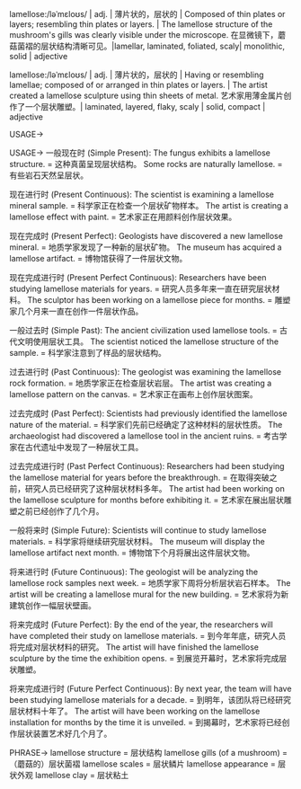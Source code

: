 lamellose:/ləˈmɛloʊs/ | adj. | 薄片状的，层状的 | Composed of thin plates or layers; resembling thin plates or layers. | The lamellose structure of the mushroom's gills was clearly visible under the microscope.  在显微镜下，蘑菇菌褶的层状结构清晰可见。|lamellar, laminated, foliated, scaly| monolithic, solid | adjective


lamellose:/ləˈmɛloʊs/ | adj. | 薄片状的，层状的 | Having or resembling lamellae; composed of or arranged in thin plates or layers. | The artist created a lamellose sculpture using thin sheets of metal.  艺术家用薄金属片创作了一个层状雕塑。| laminated, layered, flaky, scaly | solid, compact | adjective

USAGE->

USAGE->
一般现在时 (Simple Present):
The fungus exhibits a lamellose structure. = 这种真菌呈现层状结构。
Some rocks are naturally lamellose. = 有些岩石天然呈层状。

现在进行时 (Present Continuous):
The scientist is examining a lamellose mineral sample. = 科学家正在检查一个层状矿物样本。
The artist is creating a lamellose effect with paint. = 艺术家正在用颜料创作层状效果。

现在完成时 (Present Perfect):
Geologists have discovered a new lamellose mineral. = 地质学家发现了一种新的层状矿物。
The museum has acquired a lamellose artifact. = 博物馆获得了一件层状文物。

现在完成进行时 (Present Perfect Continuous):
Researchers have been studying lamellose materials for years. = 研究人员多年来一直在研究层状材料。
The sculptor has been working on a lamellose piece for months. = 雕塑家几个月来一直在创作一件层状作品。

一般过去时 (Simple Past):
The ancient civilization used lamellose tools. = 古代文明使用层状工具。
The scientist noticed the lamellose structure of the sample. = 科学家注意到了样品的层状结构。


过去进行时 (Past Continuous):
The geologist was examining the lamellose rock formation. = 地质学家正在检查层状岩层。
The artist was creating a lamellose pattern on the canvas. = 艺术家正在画布上创作层状图案。

过去完成时 (Past Perfect):
Scientists had previously identified the lamellose nature of the material. = 科学家们先前已经确定了这种材料的层状性质。
The archaeologist had discovered a lamellose tool in the ancient ruins. = 考古学家在古代遗址中发现了一种层状工具。

过去完成进行时 (Past Perfect Continuous):
Researchers had been studying the lamellose material for years before the breakthrough. = 在取得突破之前，研究人员已经研究了这种层状材料多年。
The artist had been working on the lamellose sculpture for months before exhibiting it. = 艺术家在展出层状雕塑之前已经创作了几个月。

一般将来时 (Simple Future):
Scientists will continue to study lamellose materials. = 科学家将继续研究层状材料。
The museum will display the lamellose artifact next month. = 博物馆下个月将展出这件层状文物。

将来进行时 (Future Continuous):
The geologist will be analyzing the lamellose rock samples next week. = 地质学家下周将分析层状岩石样本。
The artist will be creating a lamellose mural for the new building. = 艺术家将为新建筑创作一幅层状壁画。


将来完成时 (Future Perfect):
By the end of the year, the researchers will have completed their study on lamellose materials. = 到今年年底，研究人员将完成对层状材料的研究。
The artist will have finished the lamellose sculpture by the time the exhibition opens. = 到展览开幕时，艺术家将完成层状雕塑。

将来完成进行时 (Future Perfect Continuous):
By next year, the team will have been studying lamellose materials for a decade. = 到明年，该团队将已经研究层状材料十年了。
The artist will have been working on the lamellose installation for months by the time it is unveiled. = 到揭幕时，艺术家将已经创作层状装置艺术好几个月了。



PHRASE->
lamellose structure = 层状结构
lamellose gills (of a mushroom) = （蘑菇的）层状菌褶
lamellose scales = 层状鳞片
lamellose appearance = 层状外观
lamellose clay = 层状粘土
